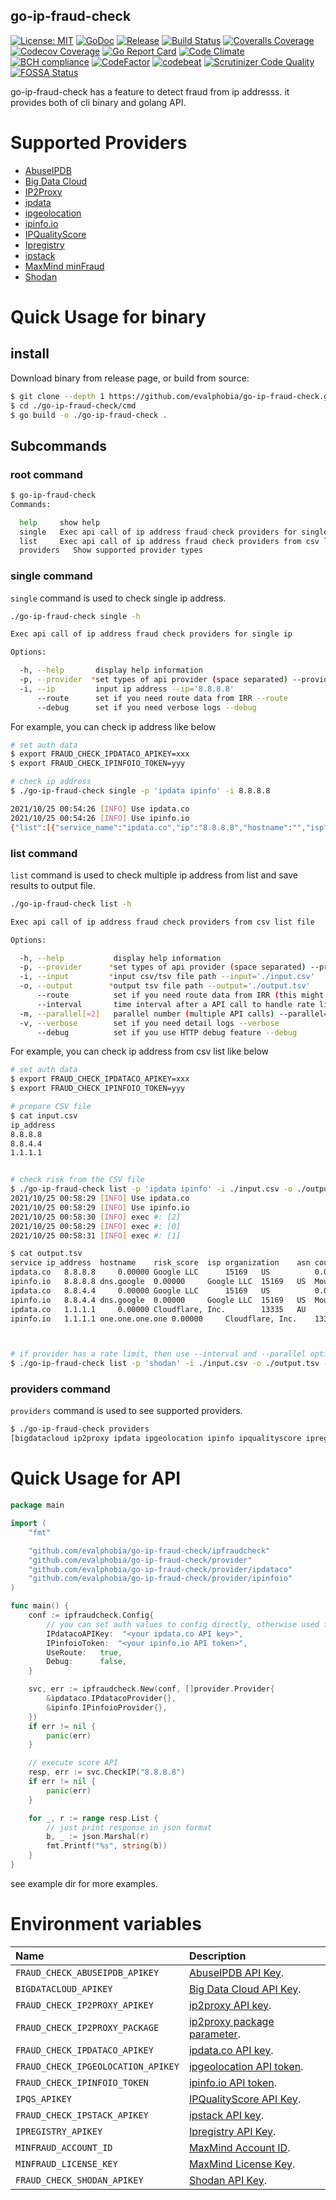 go-ip-fraud-check
----

[![License: MIT][401]][402] [![GoDoc][101]][102] [![Release][103]][104] [![Build Status][201]][202] [![Coveralls Coverage][203]][204] [![Codecov Coverage][205]][206]
[![Go Report Card][301]][302] [![Code Climate][303]][304] [![BCH compliance][305]][306] [![CodeFactor][307]][308] [![codebeat][309]][310] [![Scrutinizer Code Quality][311]][312] [![FOSSA Status][403]][404]


<!-- Basic -->

[101]: https://godoc.org/github.com/evalphobia/go-ip-fraud-check?status.svg
[102]: https://godoc.org/github.com/evalphobia/go-ip-fraud-check
[103]: https://img.shields.io/github/release/evalphobia/go-ip-fraud-check.svg
[104]: https://github.com/evalphobia/go-ip-fraud-check/releases/latest
[105]: https://img.shields.io/github/downloads/evalphobia/go-ip-fraud-check/total.svg?maxAge=1800
[106]: https://github.com/evalphobia/go-ip-fraud-check/releases
[107]: https://img.shields.io/github/stars/evalphobia/go-ip-fraud-check.svg
[108]: https://github.com/evalphobia/go-ip-fraud-check/stargazers


<!-- Testing -->

[201]: https://github.com/evalphobia/go-ip-fraud-check/workflows/test/badge.svg
[202]: https://github.com/evalphobia/go-ip-fraud-check/actions?query=workflow%3Atest
[203]: https://coveralls.io/repos/evalphobia/go-ip-fraud-check/badge.svg?branch=master&service=github
[204]: https://coveralls.io/github/evalphobia/go-ip-fraud-check?branch=master
[205]: https://codecov.io/gh/evalphobia/go-ip-fraud-check/branch/master/graph/badge.svg
[206]: https://codecov.io/gh/evalphobia/go-ip-fraud-check


<!-- Code Quality -->

[301]: https://goreportcard.com/badge/github.com/evalphobia/go-ip-fraud-check
[302]: https://goreportcard.com/report/github.com/evalphobia/go-ip-fraud-check
[303]: https://codeclimate.com/github/evalphobia/go-ip-fraud-check/badges/gpa.svg
[304]: https://codeclimate.com/github/evalphobia/go-ip-fraud-check
[305]: https://bettercodehub.com/edge/badge/evalphobia/go-ip-fraud-check?branch=master
[306]: https://bettercodehub.com/
[307]: https://www.codefactor.io/repository/github/evalphobia/go-ip-fraud-check/badge
[308]: https://www.codefactor.io/repository/github/evalphobia/go-ip-fraud-check
[309]: https://codebeat.co/badges/142f5ca7-da37-474f-9264-f708ade08b5c
[310]: https://codebeat.co/projects/github-com-evalphobia-go-ip-fraud-check-master
[311]: https://scrutinizer-ci.com/g/evalphobia/go-ip-fraud-check/badges/quality-score.png?b=master
[312]: https://scrutinizer-ci.com/g/evalphobia/go-ip-fraud-check/?branch=master

<!-- License -->
[401]: https://img.shields.io/badge/License-MIT-blue.svg
[402]: LICENSE.md
[403]: https://app.fossa.com/api/projects/git%2Bgithub.com%2Fevalphobia%2Fgo-ip-fraud-check.svg?type=shield
[404]: https://app.fossa.com/projects/git%2Bgithub.com%2Fevalphobia%2Fgo-ip-fraud-check?ref=badge_shield


go-ip-fraud-check has a feature to detect fraud from ip addresss.
it provides both of cli binary and golang API.

# Supported Providers

- [AbuseIPDB](https://www.abuseipdb.com/)
- [Big Data Cloud](https://www.bigdatacloud.com/)
- [IP2Proxy](https://www.ip2location.com/web-service/ip2proxy)
- [ipdata](https://ipdata.co/)
- [ipgeolocation](https://ipgeolocation.io/)
- [ipinfo.io](https://ipinfo.io/)
- [IPQualityScore](https://www.ipqualityscore.com/)
- [Ipregistry](https://ipregistry.co/)
- [ipstack](https://ipstack.com/)
- [MaxMind minFraud](https://www.maxmind.com/en/solutions/minfraud-services/)
- [Shodan](https://shodan.io/)


# Quick Usage for binary

## install

Download binary from release page, or build from source:

```bash
$ git clone --depth 1 https://github.com/evalphobia/go-ip-fraud-check.git
$ cd ./go-ip-fraud-check/cmd
$ go build -o ./go-ip-fraud-check .
```

## Subcommands

### root command

```bash
$ go-ip-fraud-check
Commands:

  help     show help
  single   Exec api call of ip address fraud check providers for single ip
  list     Exec api call of ip address fraud check providers from csv list file
  providers   Show supported provider types
```

### single command

`single` command is used to check single ip address.

```bash
./go-ip-fraud-check single -h

Exec api call of ip address fraud check providers for single ip

Options:

  -h, --help       display help information
  -p, --provider  *set types of api provider (space separated) --provider='ipdata ipinfo minfraud'
  -i, --ip         input ip address --ip='8.8.8.8'
      --route      set if you need route data from IRR --route
      --debug      set if you need verbose logs --debug
```

For example, you can check ip address like below

```bash
# set auth data
$ export FRAUD_CHECK_IPDATACO_APIKEY=xxx
$ export FRAUD_CHECK_IPINFOIO_TOKEN=yyy

# check ip address
$ ./go-ip-fraud-check single -p 'ipdata ipinfo' -i 8.8.8.8

2021/10/25 00:54:26 [INFO] Use ipdata.co
2021/10/25 00:54:26 [INFO] Use ipinfo.io
{"list":[{"service_name":"ipdata.co","ip":"8.8.8.8","hostname":"","isp":"Google LLC","organization":"","asn":15169,"risk_score":0,"is_vpn":false,"is_hosting":false,"is_proxy":false,"is_tor":false,"is_bot":false,"is_bogon":false,"has_other_threat":false,"threat_comment":"","country":"US","city":"","region":"","latitude":0,"longitude":0,"error":""},{"service_name":"ipinfo.io","ip":"8.8.8.8","hostname":"dns.google","isp":"","organization":"Google LLC","asn":15169,"risk_score":0,"is_vpn":false,"is_hosting":false,"is_proxy":false,"is_tor":false,"is_bot":false,"is_bogon":false,"has_other_threat":false,"threat_comment":"","country":"US","city":"Mountain View","region":"California","latitude":37.4056,"longitude":-122.0775,"error":""}],"as_prefix":null}
```

### list command

`list` command is used to check multiple ip address from list and save results to output file.

```bash
./go-ip-fraud-check list -h

Exec api call of ip address fraud check providers from csv list file

Options:

  -h, --help           display help information
  -p, --provider      *set types of api provider (space separated) --provider='ipdata ipinfo minfraud'
  -i, --input         *input csv/tsv file path --input='./input.csv'
  -o, --output        *output tsv file path --output='./output.tsv'
      --route          set if you need route data from IRR (this might be slow) --route
      --interval       time interval after a API call to handle rate limit (ms=msec s=sec, m=min) --interval=1.5s
  -m, --parallel[=2]   parallel number (multiple API calls) --parallel=2
  -v, --verbose        set if you need detail logs --verbose
      --debug          set if you use HTTP debug feature --debug
```

For example, you can check ip address from csv list like below

```bash
# set auth data
$ export FRAUD_CHECK_IPDATACO_APIKEY=xxx
$ export FRAUD_CHECK_IPINFOIO_TOKEN=yyy

# prepare CSV file
$ cat input.csv
ip_address
8.8.8.8
8.8.4.4
1.1.1.1


# check risk from the CSV file
$ ./go-ip-fraud-check list -p 'ipdata ipinfo' -i ./input.csv -o ./output.tsv
2021/10/25 00:58:29 [INFO] Use ipdata.co
2021/10/25 00:58:29 [INFO] Use ipinfo.io
2021/10/25 00:58:30 [INFO] exec #: [2]
2021/10/25 00:58:29 [INFO] exec #: [0]
2021/10/25 00:58:31 [INFO] exec #: [1]

$ cat output.tsv
service	ip_address	hostname	risk_score	isp	organization	asn	country	city	region	latitude	longitude	is_vpn	is_hosting	is_proxy	is_tor	is_bot	is_bogon	has_other_threat	threat_comment	error
ipdata.co	8.8.8.8		0.00000	Google LLC		15169	US			0.00000	0.00000	false	false	false	false	false	false	false
ipinfo.io	8.8.8.8	dns.google	0.00000		Google LLC	15169	US	Mountain View	California	37.40560	-122.07750	false	false	false	false	false	false	false
ipdata.co	8.8.4.4		0.00000	Google LLC		15169	US			0.00000	0.00000	false	false	false	false	false	false	false
ipinfo.io	8.8.4.4	dns.google	0.00000		Google LLC	15169	US	Mountain View	California	37.40560	-122.07750	false	false	false	false	false	false	false
ipdata.co	1.1.1.1		0.00000	Cloudflare, Inc.		13335	AU			0.00000	0.00000	false	false	false	false	false	false	false
ipinfo.io	1.1.1.1	one.one.one.one	0.00000		Cloudflare, Inc.	13335	US	San Francisco	California37.76210	-122.39710	false	true	false	false	false	false	false



# if provider has a rate limit, then use --interval and --parallel option.
$ ./go-ip-fraud-check list -p 'shodan' -i ./input.csv -o ./output.tsv --interval=1.2s --parallel=1
```


### providers command

`providers` command is used to see supported providers.

```bash
$ ./go-ip-fraud-check providers
[bigdatacloud ip2proxy ipdata ipgeolocation ipinfo ipqualityscore ipregistry minfraud shodan]
```

# Quick Usage for API

```go
package main

import (
	"fmt"

	"github.com/evalphobia/go-ip-fraud-check/ipfraudcheck"
	"github.com/evalphobia/go-ip-fraud-check/provider"
	"github.com/evalphobia/go-ip-fraud-check/provider/ipdataco"
	"github.com/evalphobia/go-ip-fraud-check/provider/ipinfoio"
)

func main() {
	conf := ipfraudcheck.Config{
        // you can set auth values to config directly, otherwise used from environment variables.
		IPdatacoAPIKey:  "<your ipdata.co API key>",
		IPinfoioToken:  "<your ipinfo.io API token>",
		UseRoute:   true,
		Debug:      false,
	}

	svc, err := ipfraudcheck.New(conf, []provider.Provider{
		&ipdataco.IPdatacoProvider{},
		&ipinfo.IPinfoioProvider{},
	})
	if err != nil {
		panic(err)
	}

	// execute score API
	resp, err := svc.CheckIP("8.8.8.8")
	if err != nil {
		panic(err)
	}

	for _, r := range resp.List {
		// just print response in json format
		b, _ := json.Marshal(r)
		fmt.Printf("%s", string(b))
	}
}
```

see example dir for more examples.


# Environment variables

| Name | Description |
|:--|:--|
| `FRAUD_CHECK_ABUSEIPDB_APIKEY` | [AbuseIPDB API Key](https://docs.abuseipdb.com/). |
| `BIGDATACLOUD_APIKEY` | [Big Data Cloud API Key](https://www.bigdatacloud.com/sdk). |
| `FRAUD_CHECK_IP2PROXY_APIKEY` | [ip2proxy API key](https://www.ip2location.com/web-service/ip2proxy/). |
| `FRAUD_CHECK_IP2PROXY_PACKAGE` | [ip2proxy package parameter](https://www.ip2location.com/web-service/ip2proxy/). |
| `FRAUD_CHECK_IPDATACO_APIKEY` | [ipdata.co API key](https://docs.ipdata.co/). |
| `FRAUD_CHECK_IPGEOLOCATION_APIKEY` | [ipgeolocation API token](https://ipgeolocation.io/documentation.html). |
| `FRAUD_CHECK_IPINFOIO_TOKEN` | [ipinfo.io API token](https://ipinfo.io/developers). |
| `IPQS_APIKEY` | [IPQualityScore API Key](https://www.ipqualityscore.com/documentation/overview). |
| `FRAUD_CHECK_IPSTACK_APIKEY` | [ipstack API key](https://ipstack.com/documentation). |
| `IPREGISTRY_APIKEY` | [Ipregistry API Key](https://ipregistry.co/docs/authentication). |
| `MINFRAUD_ACCOUNT_ID` | [MaxMind Account ID](https://support.maxmind.com/account-faq/license-keys/how-do-i-generate-a-license-key/). |
| `MINFRAUD_LICENSE_KEY` | [MaxMind License Key](https://support.maxmind.com/account-faq/license-keys/how-do-i-generate-a-license-key/). |
| `FRAUD_CHECK_SHODAN_APIKEY` | [Shodan API Key](https://developer.shodan.io/api/requirements). |
